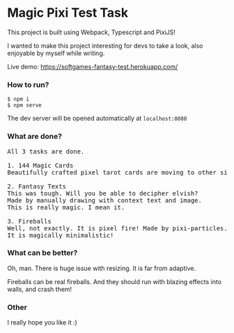 # Magic Pixi Test Task

This project is built using Webpack, Typescript and PixiJS!

I wanted to make this project interesting for devs to take a look, also enjoyable by myself while writing.

Live demo: https://softgames-fantasy-test.herokuapp.com/
### How to run?

```
$ npm i
$ npm serve
```

The dev server will be opened automatically at `localhost:8080`

### What are done?
<pre>
All 3 tasks are done.

1. 144 Magic Cards
Beautifully crafted pixel tarot cards are moving to other side like they are filled with some kind of GreenSock magick ;) 

2. Fantasy Texts
This was tough. Will you be able to decipher elvish?
Made by manually drawing with context text and image. 
This is really magic. I mean it. 

3. Fireballs
Well, not exactly. It is pixel fire! Made by pixi-particles. 6 sprites for fire, and 4 for smoke.
It is magically minimalistic! 
</pre>

### What can be better?
Oh, man. There is huge issue with resizing. It is far from adaptive.

Fireballs can be real fireballs. And they should run with blazing effects into walls, and crash them!

### Other
I really hope you like it :) 
